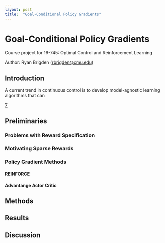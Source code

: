 ```yaml
---
layout: post
title:  "Goal-Conditional Policy Gradients"
---
```


# Goal-Conditional Policy Gradients

Course project for 16-745: Optimal Control and Reinforcement Learning

Author: Ryan Brigden (rbrigden@cmu.edu)


## Introduction

A current trend in continuous control is to develop model-agnostic learning algorithms that can 

$\sum$

## Preliminaries

### Problems with Reward Specification

### Motivating Sparse Rewards

### Policy Gradient Methods

#### REINFORCE


#### Advantange Actor Critic
 

## Methods

### 


## Results


## Discussion



